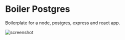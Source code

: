 # Boiler Postgres

Boilerplate for a node, postgres, express and react app.

![screenshot](https://i.imgur.com/A2SnT2k.png)
